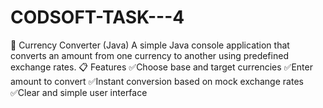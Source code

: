 # CODSOFT-TASK---4
💱 Currency Converter (Java)
A simple Java console application that converts an amount from one currency to another using predefined exchange rates.
📋 Features
✅Choose base and target currencies
✅Enter amount to convert
✅Instant conversion based on mock exchange rates
✅Clear and simple user interface
